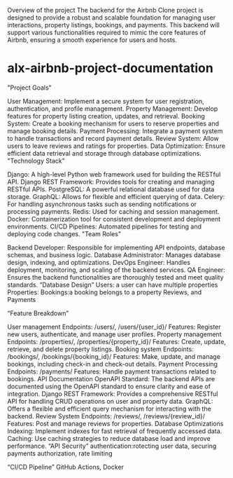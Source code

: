 Overview of the project
The backend for the Airbnb Clone project is designed to provide a robust and scalable foundation for managing user interactions, property listings, bookings, and payments. This backend will support various functionalities required to mimic the core features of Airbnb, ensuring a smooth experience for users and hosts.

# alx-airbnb-project-documentation

"Project Goals"

User Management: Implement a secure system for user registration, authentication, and profile management.
Property Management: Develop features for property listing creation, updates, and retrieval.
Booking System: Create a booking mechanism for users to reserve properties and manage booking details.
Payment Processing: Integrate a payment system to handle transactions and record payment details.
Review System: Allow users to leave reviews and ratings for properties.
Data Optimization: Ensure efficient data retrieval and storage through database optimizations.
"Technology Stack"

Django: A high-level Python web framework used for building the RESTful API.
Django REST Framework: Provides tools for creating and managing RESTful APIs.
PostgreSQL: A powerful relational database used for data storage.
GraphQL: Allows for flexible and efficient querying of data.
Celery: For handling asynchronous tasks such as sending notifications or processing payments.
Redis: Used for caching and session management.
Docker: Containerization tool for consistent development and deployment environments.
CI/CD Pipelines: Automated pipelines for testing and deploying code changes.
"Team Roles"

Backend Developer: Responsible for implementing API endpoints, database schemas, and business logic.
Database Administrator: Manages database design, indexing, and optimizations.
DevOps Engineer: Handles deployment, monitoring, and scaling of the backend services.
QA Engineer: Ensures the backend functionalities are thoroughly tested and meet quality standards.
“Database Design” Users: a user can have multiple properties Properties: Bookings:a booking belongs to a property Reviews, and Payments

“Feature Breakdown”

User management Endpoints: /users/, /users/{user_id}/ Features: Register new users, authenticate, and manage user profiles.
Property management Endpoints: /properties/, /properties/{property_id}/ Features: Create, update, retrieve, and delete property listings.
Booking system Endpoints: /bookings/, /bookings/{booking_id}/ Features: Make, update, and manage bookings, including check-in and check-out details.
Payment Processing Endpoints: /payments/ Features: Handle payment transactions related to bookings.
API Documentation OpenAPI Standard: The backend APIs are documented using the OpenAPI standard to ensure clarity and ease of integration. Django REST Framework: Provides a comprehensive RESTful API for handling CRUD operations on user and property data. GraphQL: Offers a flexible and efficient query mechanism for interacting with the backend.
Review System Endpoints: /reviews/, /reviews/{review_id}/ Features: Post and manage reviews for properties.
Database Optimizations Indexing: Implement indexes for fast retrieval of frequently accessed data. Caching: Use caching strategies to reduce database load and improve performance.
“API Security” authentication:rotecting user data, securing payments authorization, rate limiting

“CI/CD Pipeline” GitHub Actions, Docker
